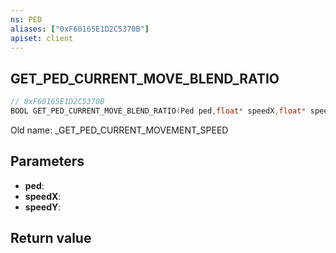 ```yaml
---
ns: PED
aliases: ["0xF60165E1D2C5370B"]
apiset: client
---
```

## GET_PED_CURRENT_MOVE_BLEND_RATIO

```c
// 0xF60165E1D2C5370B
BOOL GET_PED_CURRENT_MOVE_BLEND_RATIO(Ped ped,float* speedX,float* speedY);
```

Old name: _GET_PED_CURRENT_MOVEMENT_SPEED

## Parameters
* **ped**:
* **speedX**:
* **speedY**:

## Return value